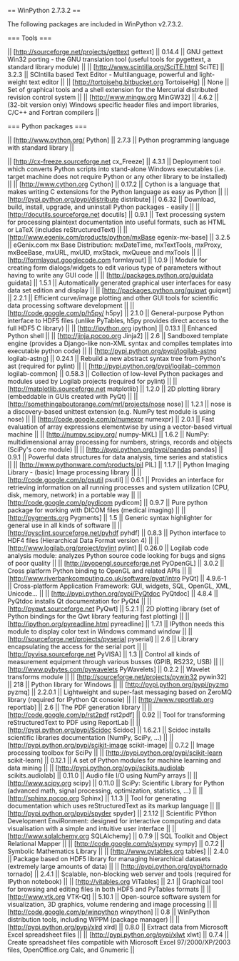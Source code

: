 == WinPython 2.7.3.2 ==

The following packages are included in WinPython v2.7.3.2.

=== Tools ===

|| [http://sourceforge.net/projects/gettext gettext] || 0.14.4 || GNU gettext Win32 porting - the GNU translation tool (useful tools for pygettext, a standard library module) ||
|| [http://www.scintilla.org/SciTE.html SciTE] || 3.2.3 || SCIntilla based Text Editor - Multilanguage, powerful and light-weight text editor ||
|| [http://tortoisehg.bitbucket.org TortoiseHg] || None || Set of graphical tools and a shell extension for the Mercurial distributed revision control system ||
|| [http://www.mingw.org MinGW32] || 4.6.2 || (32-bit version only) Windows specific header files and import libraries, C/C++ and Fortran compilers ||

=== Python packages ===

|| [http://www.python.org/ Python] || 2.7.3 || Python programming language with standard library ||

|| [http://cx-freeze.sourceforge.net cx_Freeze] || 4.3.1 || Deployment tool which converts Python scripts into stand-alone Windows executables (i.e. target machine does not require Python or any other library to be installed) ||
|| [http://www.cython.org Cython] || 0.17.2 || Cython is a language that makes writing C extensions for the Python language as easy as Python ||
|| [http://pypi.python.org/pypi/distribute distribute] || 0.6.32 || Download, build, install, upgrade, and uninstall Python packages - easily ||
|| [http://docutils.sourceforge.net docutils] || 0.9.1 || Text processing system for processing plaintext documentation into useful formats, such as HTML or LaTeX (includes reStructuredText) ||
|| [http://www.egenix.com/products/python/mxBase egenix-mx-base] || 3.2.5 || eGenix.com mx Base Distribution: mxDateTime, mxTextTools, mxProxy, mxBeeBase, mxURL, mxUID, mxStack, mxQueue and mxTools ||
|| [http://formlayout.googlecode.com formlayout] || 1.0.9 || Module for creating form dialogs/widgets to edit various type of parameters without having to write any GUI code ||
|| [http://packages.python.org/guidata guidata] || 1.5.1 || Automatically generated graphical user interfaces for easy data set edition and display ||
|| [http://packages.python.org/guiqwt guiqwt] || 2.2.1 || Efficient curve/image plotting and other GUI tools for scientific data processing software development ||
|| [http://code.google.com/p/h5py/ h5py] || 2.1.0 || General-purpose Python interface to HDF5 files (unlike PyTables, h5py provides direct access to the full HDF5 C library) ||
|| [http://ipython.org ipython] || 0.13.1 || Enhanced Python shell ||
|| [http://jinja.pocoo.org Jinja2] || 2.6 || Sandboxed template engine (provides a Django-like non-XML syntax and compiles templates into executable python code) ||
|| [http://pypi.python.org/pypi/logilab-astng logilab-astng] || 0.24.1 || Rebuild a new abstract syntax tree from Python's ast (required for pylint) ||
|| [http://pypi.python.org/pypi/logilab-common logilab-common] || 0.58.3 || Collection of low-level Python packages and modules used by Logilab projects (required for pylint) ||
|| [http://matplotlib.sourceforge.net matplotlib] || 1.2.0 || 2D plotting library (embeddable in GUIs created with PyQt) ||
|| [http://somethingaboutorange.com/mrl/projects/nose nose] || 1.2.1 || nose is a discovery-based unittest extension (e.g. NumPy test module is using nose) ||
|| [http://code.google.com/p/numexpr numexpr] || 2.0.1 || Fast evaluation of array expressions elementwise by using a vector-based virtual machine ||
|| [http://numpy.scipy.org/ numpy-MKL] || 1.6.2 || NumPy: multidimensional array processing for numbers, strings, records and objects (SciPy's core module) ||
|| [http://pypi.python.org/pypi/pandas pandas] || 0.9.1 || Powerful data structures for data analysis, time series and statistics ||
|| [http://www.pythonware.com/products/pil PIL] || 1.1.7 || Python Imaging Library - (basic) Image processing library ||
|| [http://code.google.com/p/psutil psutil] || 0.6.1 || Provides an interface for retrieving information on all running processes and system utilization (CPU, disk, memory, network) in a portable way ||
|| [http://code.google.com/p/pydicom pydicom] || 0.9.7 || Pure python package for working with DICOM files (medical imaging) ||
|| [http://pygments.org Pygments] || 1.5 || Generic syntax highlighter for general use in all kinds of software ||
|| [http://pysclint.sourceforge.net/pyhdf pyhdf] || 0.8.3 || Python interface to HDF4 files (Hierarchical Data Format version 4) ||
|| [http://www.logilab.org/project/pylint pylint] || 0.26.0 || Logilab code analysis module: analyzes Python source code looking for bugs and signs of poor quality ||
|| [http://pyopengl.sourceforge.net PyOpenGL] || 3.0.2 || Cross platform Python binding to OpenGL and related APIs ||
|| [http://www.riverbankcomputing.co.uk/software/pyqt/intro PyQt] || 4.9.6-1 || Cross-platform Application Framework: GUI, widgets, SQL, OpenGL, XML, Unicode... ||
|| [http://pypi.python.org/pypi/PyQtdoc PyQtdoc] || 4.8.4 || PyQtdoc installs Qt documentation for PyQt4 ||
|| [http://pyqwt.sourceforge.net PyQwt] || 5.2.1 || 2D plotting library (set of Python bindings for the Qwt library featuring fast plotting) ||
|| [http://ipython.org/pyreadline.html pyreadline] || 1.7.1 || IPython needs this module to display color text in Windows command window ||
|| [http://sourceforge.net/projects/pyserial pyserial] || 2.6 || Library encapsulating the access for the serial port ||
|| [http://pyvisa.sourceforge.net PyVISA] || 1.3 || Control all kinds of measurement equipment through various busses (GPIB, RS232, USB) ||
|| [http://www.pybytes.com/pywavelets PyWavelets] || 0.2.2 || Wavelet transforms module ||
|| [http://sourceforge.net/projects/pywin32 pywin32] || 218 || Python library for Windows ||
|| [http://pypi.python.org/pypi/pyzmq pyzmq] || 2.2.0.1 || Lightweight and super-fast messaging based on ZeroMQ library (required for IPython Qt console) ||
|| [http://www.reportlab.org reportlab] || 2.6 || The PDF generation library ||
|| [http://code.google.com/p/rst2pdf rst2pdf] || 0.92 || Tool for transforming reStructuredText to PDF using ReportLab ||
|| [http://pypi.python.org/pypi/Scidoc Scidoc] || 1.6.2.1 || Scidoc installs scientific libraries documentation (NumPy, SciPy, ...) ||
|| [http://pypi.python.org/pypi/scikit-image scikit-image] || 0.7.2 || Image processing toolbox for SciPy ||
|| [http://pypi.python.org/pypi/scikit-learn scikit-learn] || 0.12.1 || A set of Python modules for machine learning and data mining ||
|| [http://pypi.python.org/pypi/scikits.audiolab scikits.audiolab] || 0.11.0 || Audio file I/O using NumPy arrays ||
|| [http://www.scipy.org scipy] || 0.11.0 || SciPy: Scientific Library for Python (advanced math, signal processing, optimization, statistics, ...) ||
|| [http://sphinx.pocoo.org Sphinx] || 1.1.3 || Tool for generating documentation which uses reStructuredText as its markup language ||
|| [http://pypi.python.org/pypi/spyder spyder] || 2.1.12 || Scientific PYthon Development EnviRonment: designed for interactive computing and data visualisation with a simple and intuitive user interface ||
|| [http://www.sqlalchemy.org SQLAlchemy] || 0.7.9 || SQL Toolkit and Object Relational Mapper ||
|| [http://code.google.com/p/sympy sympy] || 0.7.2 || Symbolic Mathematics Library ||
|| [http://www.pytables.org tables] || 2.4.0 || Package based on HDF5 library for managing hierarchical datasets (extremely large amounts of data) ||
|| [http://pypi.python.org/pypi/tornado tornado] || 2.4.1 || Scalable, non-blocking web server and tools (required for IPython notebook) ||
|| [http://vitables.org ViTables] || 2.1 || Graphical tool for browsing and editing files in both HDF5 and PyTables formats ||
|| [http://www.vtk.org VTK-Qt] || 5.10.1 || Open-source software system for visualization, 3D graphics, volume rendering and image processing ||
|| [http://code.google.com/p/winpython winpython] || 0.8 || WinPython distribution tools, including WPPM (package manager) ||
|| [http://pypi.python.org/pypi/xlrd xlrd] || 0.8.0 || Extract data from Microsoft Excel spreadsheet files ||
|| [http://pypi.python.org/pypi/xlwt xlwt] || 0.7.4 || Create spreadsheet files compatible with Microsoft Excel 97/2000/XP/2003 files, OpenOffice.org Calc, and Gnumeric ||